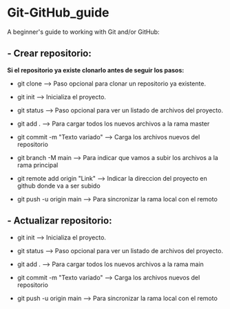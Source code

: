 # Git-GitHub_guide
A beginner's guide to working with Git and/or GitHub:

## - Crear repositorio:

**Si el repositorio ya existe clonarlo antes de seguir los pasos:**

  - git clone                                           --> Paso opcional para clonar un repositorio ya existente.

  - git init                                            --> Inicializa el proyecto.
  
  - git status                                          --> Paso opcional para ver un listado de archivos del proyecto.
  
  - git add .                                           --> Para cargar todos los nuevos archivos a la rama master
  
  - git commit -m "Texto variado"                       --> Carga los archivos nuevos del repositorio
  
  - git branch -M main                                  --> Para indicar que vamos a subir los archivos a la rama principal
  
  - git remote add origin "Link"                        --> Indicar la direccion del proyecto en github donde va a ser subido
  
  - git push -u origin main                             --> Para sincronizar la rama local con el remoto 


## - Actualizar repositorio:
  - git init                                            --> Inicializa el proyecto.
  
  - git status                                          --> Paso opcional para ver un listado de archivos del proyecto.
  
  - git add .                                           --> Para cargar todos los nuevos archivos a la rama main
  
  - git commit -m "Texto variado"                       --> Carga los archivos nuevos del repositorio
  
  - git push -u origin main                             --> Para sincronizar la rama local con el remoto
